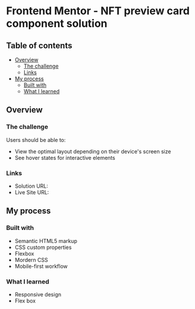 # Frontend Mentor - NFT preview card component solution

## Table of contents

- [Overview](#overview)
  - [The challenge](#the-challenge)
  - [Links](#links)
- [My process](#my-process)
  - [Built with](#built-with)
  - [What I learned](#what-i-learned)

## Overview

### The challenge

Users should be able to:

- View the optimal layout depending on their device's screen size
- See hover states for interactive elements

### Links

- Solution URL:
- Live Site URL:

## My process

### Built with

- Semantic HTML5 markup
- CSS custom properties
- Flexbox
- Mordern CSS
- Mobile-first workflow

### What I learned

- Responsive design
- Flex box
